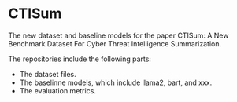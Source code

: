# CTISum
The new dataset and baseline models for the paper CTISum: A New Benchmark Dataset For Cyber Threat Intelligence Summarization.

The repositories include the following parts:
- The dataset files.
- The baselinne models, which include llama2, bart, and xxx.
- The evaluation metrics.


